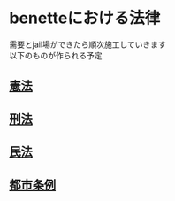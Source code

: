 # benetteにおける法律
需要とjail場ができたら順次施工していきます  
以下のものが作られる予定

## [憲法](/nation/benette/houten/kenpou.md)

## [刑法](/nation/benette/houten/keihou.md)

## [民法](/nation/benette/houten/minpou.md)

## [都市条例](/nation/benette/houten/toshi_zyourei.md)
